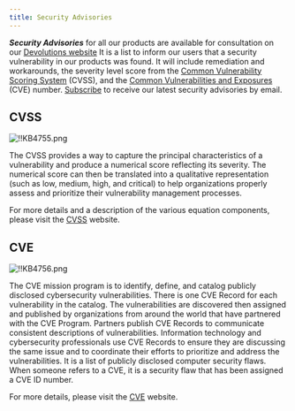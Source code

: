 ```yaml
---
title: Security Advisories
---
```

***Security Advisories*** for all our products are available for consultation on our [Devolutions website](https://devolutions.net/security/advisories) It is a list to inform our users that a security vulnerability in our products was found. It will include remediation and workarounds, the severity level score from the [Common Vulnerability Scoring System](https://www.first.org/cvss/) (CVSS), and the [Common Vulnerabilities and Exposures](https://cve.mitre.org/index.html) (CVE) number. [Subscribe](https://devolutions.net/security/advisories) to receive our latest security advisories by email.

## CVSS
![!!KB4755.png](https://webdevolutions.azureedge.net/docs/en/kb/KB4755.png)

The CVSS provides a way to capture the principal characteristics of a vulnerability and produce a numerical score reflecting its severity. The numerical score can then be translated into a qualitative representation (such as low, medium, high, and critical) to help organizations properly assess and prioritize their vulnerability management processes.

For more details and a description of the various equation components, please visit the [CVSS](https://www.first.org/cvss/) website.

## CVE
![!!KB4756.png](https://webdevolutions.azureedge.net/docs/en/kb/KB4756.png)

The CVE mission program is to identify, define, and catalog publicly disclosed cybersecurity vulnerabilities. There is one CVE Record for each vulnerability in the catalog. The vulnerabilities are discovered then assigned and published by organizations from around the world that have partnered with the CVE Program. Partners publish CVE Records to communicate consistent descriptions of vulnerabilities. Information technology and cybersecurity professionals use CVE Records to ensure they are discussing the same issue and to coordinate their efforts to prioritize and address the vulnerabilities. It is a list of publicly disclosed computer security flaws. When someone refers to a CVE, it is a security flaw that has been assigned a CVE ID number.

For more details, please visit the [CVE](https://cve.mitre.org/) website.